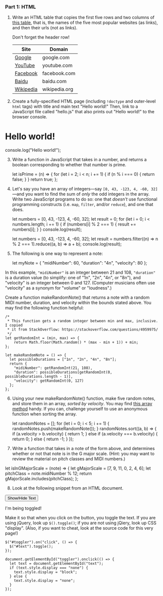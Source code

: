 ### Part 1: HTML

1. Write an HTML table that copies the first five rows and two columns of [this
   table](https://en.wikipedia.org/wiki/List_of_most_popular_websites), that
   is, the names of the five most popular websites (as links), and then their
   urls (not as links).

   Don't forget the header row!

    <table>
      <thead>
        <tr><th>Site</th><th>Domain</th></tr>
      </thead>
      <tbody>
        <tr><td><a href="google.com">Google</a></td><td>google.com</td></tr>
        <tr><td><a href="youtube.com">YouTube</a></td><td>youtube.com</td></tr>
        <tr><td><a href="facebook.com">Facebook</a></td><td>facebook.com</td></tr>
        <tr><td><a href="baidu.com">Baidu</a></td><td>baidu.com</td></tr>
        <tr><td><a href="wikipedia.org">Wikipedia</a></td><td>wikipedia.org</td></tr>
      </tbody>
    </table>


2. Create a fully-specified HTML page (including `!doctype` and outer-level
   `html` tags) with title and main text "Hello world!"  Then, link to a
   JavaScript file called "hello.js" that also prints out "Hello world!" to the
   browser console.

<!doctype html>
<html lang="en">
  <head>
    <title>Hello world!</title>
  </head>
  <body>
    <h1>Hello world!</h1>
  </body>
  <script src="hello.js"></script>
</html>

console.log("Hello world!");


3. Write a function in JavaScript that takes in a number, and returns a boolean
   corresponding to whether that number is prime.

    let isPrime = (n) => {
      for (let i = 2; i < n; i += 1) {
        if (n % i === 0) {
          return false;
        }
      }
      return true;
    };


4. Let's say you have an array of integers—say `[0, 43, -123, 4, -60, 32]`—and
   you want to find the sum of *only* the odd integers in the array.  Write two
   JavaScript programs to do so: one that *doesn't* use functional programming
   constructs (i.e. `map`, `filter`, and/or `reduce`), and one that does.

    let numbers = [0, 43, -123, 4, -60, 32];
    let result = 0;
    for (let i = 0; i < numbers.length; i += 1) {
      if (numbers[i] % 2 === 1) {
        result += numbers[i];
      }
    }
    console.log(result);

    let numbers = [0, 43, -123, 4, -60, 32];
    let result = numbers.filter((n) => n % 2 === 1).reduce((a, b) => a + b);
    console.log(result);


5. The following is one way to represent a note:

    let myNote = {
      "midiNumber": 60,
      "duration": "4n",
      "velocity": 80
    };

In this example, `"midiNumber"` is an integer between 21 and 108,
`"duration"` is a duration value (to simplify: one of "1n", "2n", "4n", or
"8n"), and "velocity" is an integer between 0 and 127.  (Computer musicians often
use "velocity" as a synonym for "volume" or "loudness".)

Create a function makeRandomNote() that returns a note with a random MIDI number,
duration, and velocity within the bounds stated above.  You may find the following
function helpful:

    /*
     * This function gets a random integer between min and max, inclusive.  I copied
     * it from StackOverflow: https://stackoverflow.com/questions/4959975/
     */
    let getRandomInt = (min, max) => {
        return Math.floor(Math.random() * (max - min + 1)) + min;
    };

    let makeRandomNote = () => {
      let possibleDurations = ["1n", "2n", "4n", "8n"];
      return {
        "midiNumber": getRandomInt(21, 108),
        "duration": possibleDurations[getRandomInt(0, possibleDurations.length - 1)],
        "velocity": getRandomInt(0, 127)
      };
    };

6. Using your new makeRandomNote() function, make five random notes, and store
   them in an array, *sorted by velocity*.  You may find [this array
   method](https://developer.mozilla.org/en-US/docs/Web/JavaScript/Reference/Global_Objects/Array/sort)
   handy.  If you can, challenge yourself to use an anonymous function when
   sorting the array.

   let randomNotes = [];
   for (let i = 0; i < 5; i += 1) {
     randomNotes.push(makeRandomNote());
   }
   randomNotes.sort((a, b) => {
     if (a.velocity > b.velocity) {
       return 1;
     } else if (a.velocity === b.velocity) {
       return 0;
     } else {
       return -1;
     }
   });

7. Write a function that takes in a note of the form above, and determines
   whether or not that note is in the G major scale.  (Hint: you may want to
   review the material on pitch classes and MIDI numbers.)

let isInGMajorScale = (note) => {
  let gMajorScale = [7, 9, 11, 0, 2, 4, 6];
  let pitchClass = note.midiNumber % 12;
  return gMajorScale.includes(pitchClass);
};

8. Look at the following snippet from an HTML document.

<button id="toggler">Show/Hide Text</button>
<p id="text">I'm being toggled!</p>

Make it so that when you click on the button, you toggle the text.  If you are
using jQuery, look up `$().toggle()`; if you are not using jQiery, look up CSS
"display".  (Also, if you want to cheat, look at the source code for this very
page!)

    $("#toggler").on("click", () => {
      $("#text").toggle();
    });

    document.getElementById("toggler").onclick(() => {
      let text = document.getElementById("text");
      if (text.style.display === "none") {
        text.style.display = "block";
      } else {
        text.style.display = "none";
      }
    });
